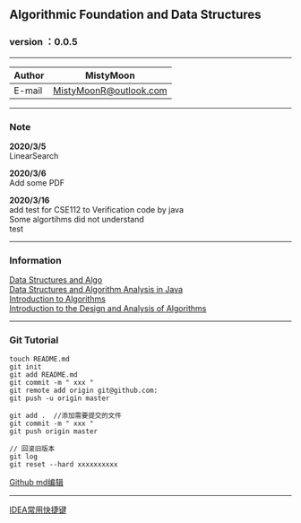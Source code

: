 ##  Algorithmic Foundation and Data Structures

### version ：0.0.5

-----------------------
|Author|MistyMoon|
|---|---
|E-mail|MistyMoonR@outlook.com

-----------------------
### Note

**2020/3/5**   
LinearSearch

**2020/3/6**   
Add some PDF

**2020/3/16**   
add test for CSE112 to Verification code by java    
Some algortihms did not understand  
test

-----------------------
### Information

[Data Structures and Algo](/Information/Data%20Structures%20and%20Algo.pdf)     
[Data Structures and Algorithm Analysis in Java](/Information/Data%20Structures%20and%20Algorithm%20Analysis%20in%20Java.pdf)       
[Introduction to Algorithms](/Information/Introduction%20to%20Algorithms%20.pdf)        
[Introduction to the Design and Analysis of Algorithms](/Information/Introduction%20to%20the%20Design%20and%20Analysis%20of%20Algorithms%203rd%20Edition.pdf)  

-----------------------

### Git Tutorial
```
touch README.md  
git init  
git add README.md  
git commit -m " xxx "  
git remote add origin git@github.com:
git push -u origin master  
 
git add .  //添加需要提交的文件  
git commit -m " xxx "  
git push origin master  

// 回滚旧版本
git log  
git reset --hard xxxxxxxxxx  

```
[Github md编辑](https://github.com/guodongxiaren/README)

-----------------------

[IDEA常用快捷键](https://www.jianshu.com/p/04f9a8076198?utm_source=qq&utm_medium=social&utm_oi=866238507545427968)